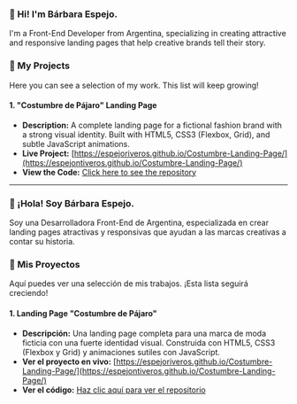 ### 👋 Hi! I'm Bárbara Espejo.

I'm a Front-End Developer from Argentina, specializing in creating attractive and responsive landing pages that help creative brands tell their story.

### 🚀 My Projects

Here you can see a selection of my work. This list will keep growing!

#### 1. "Costumbre de Pájaro" Landing Page
- **Description:** A complete landing page for a fictional fashion brand with a strong visual identity. Built with HTML5, CSS3 (Flexbox, Grid), and subtle JavaScript animations.
- **Live Project:** [https://espejoriveros.github.io/Costumbre-Landing-Page/](https://espejontiveros.github.io/Costumbre-Landing-Page/)
- **View the Code:** [Click here to see the repository](https://github.com/espejontiveros/Costumbre-Landing-Page)

---

### 👋 ¡Hola! Soy Bárbara Espejo.

Soy una Desarrolladora Front-End de Argentina, especializada en crear landing pages atractivas y responsivas que ayudan a las marcas creativas a contar su historia.

### 🚀 Mis Proyectos

Aquí puedes ver una selección de mis trabajos. ¡Esta lista seguirá creciendo!

#### 1. Landing Page "Costumbre de Pájaro"
- **Descripción:** Una landing page completa para una marca de moda ficticia con una fuerte identidad visual. Construida con HTML5, CSS3 (Flexbox y Grid) y animaciones sutiles con JavaScript.
- **Ver el proyecto en vivo:** [https://espejoriveros.github.io/Costumbre-Landing-Page/](https://espejontiveros.github.io/Costumbre-Landing-Page/)
- **Ver el código:** [Haz clic aquí para ver el repositorio](https://github.com/espejontiveros/Costumbre-Landing-Page)
